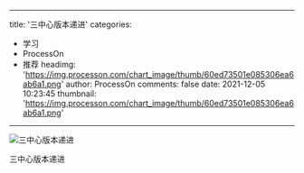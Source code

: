 
---
title: '三中心版本递进'
categories: 
 - 学习
 - ProcessOn
 - 推荐
headimg: 'https://img.processon.com/chart_image/thumb/60ed73501e085306ea6ab6a1.png'
author: ProcessOn
comments: false
date: 2021-12-05 10:23:45
thumbnail: 'https://img.processon.com/chart_image/thumb/60ed73501e085306ea6ab6a1.png'
---

<div>   
<img class="thumb" alt="三中心版本递进" src="https://img.processon.com/chart_image/thumb/60ed73501e085306ea6ab6a1.png" referrerpolicy="no-referrer">
<p>三中心版本递进</p>  
</div>
            